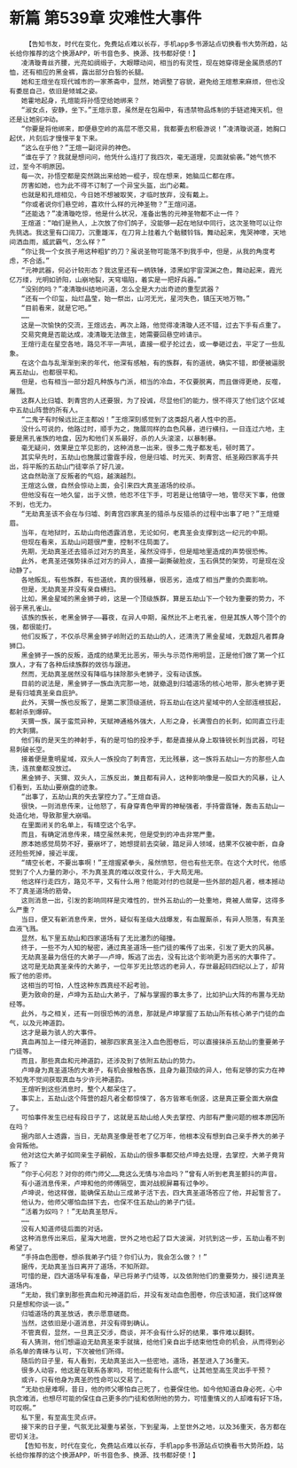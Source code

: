# 新篇 第539章 灾难性大事件
        【告知书友，时代在变化，免费站点难以长存，手机app多书源站点切换看书大势所趋，站长给你推荐的这个换源APP，听书音色多、换源、找书都好使！】
       凌清璇青丝齐腰，光亮如绸缎子，大眼瞟动间，相当的有灵性，现在她穿得是金属质感的T恤，还有相应的黑金裤，露出部分白皙的长腿。
       她和王煊坐在现代城市的一家茶斋中，显然，她调整了容貌，避免给王煊惹来麻烦，但也没有委屈自己，依旧是倾城之姿。
       她霍地起身，孔煊能将孙悟空给她绑来？
       “淑女点，安静，坐下。”王煊示意，虽然是在包厢中，有违禁物品炼制的手链遮掩天机，但还是让她别冲动。
       “你要是将他绑来，即便悬空岭的高层不愿交易，我都要去积极游说！”凌清璇说道，她胸口起伏，片刻后才慢慢平复下来。
       “这么在乎他？”王煊一副诧异的神色。
       “谁在乎了？我就是想问问，他凭什么连打了我四次，毫无道理，见面就偷袭。”她气愤不过，至今不明原因。
       每一次，孙悟空都是突然跳出来给她一棍子，现在想来，她脑瓜仁都在疼。
       厉害如她，也为此不得不订制了一个异宝头盔，出门必戴。
       也就是和孔煊相见，今日她不想被取笑，才临时放弃，没有戴上。
       “你或者说你们悬空岭，喜欢什么样的元神圣物？”王煊问道。
       “还能选？”凌清璇吃惊，他是什么状况，准备出售的元神圣物都不止一件？
       王煊道：“咱们是熟人，上次放了你们鸽子，没能够一起在地狱中同行，这次圣物可以让你先挑选。我这里有口阔刀，沉重雄浑，在刀背上挂着九个骷髅铃铛，舞动起来，鬼哭神嚎，天地间洒血雨，威武霸气，怎么样？”
       “你让我一个女孩子用这种粗犷的刀？虽说圣物可能落不到我手中，但是，从我的角度考虑，不合适。”
       “元神武器，何必计较形态？我这里还有一柄铁锤，漆黑如宇宙深渊之色，舞动起来，霞光亿万缕，光明如骄阳，山崩地裂，天穹塌陷，着实是一把好兵器。”
       “没别的吗？”凌清璇纠结地问道，怎么全是大力出奇迹的重型武器？
       “还有一个印玺，灿烂晶莹，始一祭出，山河无光，星河失色，镇压天地万物。”
       “目前看来，就是它吧。”
       ……
       这是一次愉快的交流，王煊远去，再次上路，他觉得凌清璇人还不错，过去下手有点重了。
       交易究竟是否能达成，凌清璇无法做主，她需要回悬空岭请示。
       王煊行走在星空各地，路见不平一声吼，直接一棍子抡过去，或一拳砸过去，平定了一些乱象。
       在这个血与乱渐渐到来的年代，他深有感触，有的族群，有的道统，确实不错，即便被逼脱离五劫山，也都很平和。
       但是，也有相当一部分超凡种族与门派，相当的冷血，不仅要脱离，而且做得更绝，反噬，屠戮。
       这群人比归墟、刺青宫的人还要狠，为了投诚，尽显他们的能力，恨不得灭了他们这个区域中五劫山阵营的所有人。
       “二鬼子有时候远比正主都凶！”王煊深刻感觉到了这类超凡者人性中的恶。
       没什么可说的，他路过时，顺手为之，施展同样的血色风暴，进行横扫，一日连过六地，主要是黑孔雀族的地盘，因为和他们关系最好，杀的人头滚滚，以暴制暴。
       毫无疑问，效果是立竿见影的，这种消息一出来，很多二鬼子都发毛，顿时蔫了。
       其实早先时，五劫山也施展过雷霆手段，但是归墟、时光天、刺青宫、纸圣殿四家高手共出，将平叛的五劫山门徒宰杀了好几波。
       这自然助涨了反叛者的气焰，越演越烈。
       王煊这么做，自然会惊动上面，会引来四大真圣道场的绞杀。
       但他没有在一地久留，出于义愤，他忍不住下手，可若是让他镇守一地，管尽天下事，他做不到，也无力。
       “无劫真圣该不会在与归墟、刺青宫四家真圣的猎杀与反猎杀的过程中出事了吧？”王煊蹙眉。
       当年，在地狱时，五劫山向他透露消息，无论如何，老真圣会支撑到这一纪元的中期。
       但现在看来，五劫山问题很严重，控制不住局面了。
       先期，无劫真圣还去猎杀过对方的真圣，虽然没得手，但是暗地里造成的声势很恐怖。
       此外，老真圣还强势抹杀过对方的异人，直接一副撕破脸皮，玉石俱焚的架势，可是现在没动静了。
       各地叛乱，有些族群，有些道统，真的很残暴，很恶劣，造成了相当严重的负面影响。
       但是，无劫真圣并没有亲自横扫。
       比如，黑金星域的黑金狮子岭，这是一个顶级族群，算是五劫山下一个较为重要的势力，不弱于黑孔雀山。
       该族的族长，老黑金狮子——暮夜，在异人中期，虽然比不上老孔雀，但是其族人等个顶个的强，都很能打。
       他们反叛了，不仅杀尽黑金狮子岭附近的五劫山的人，还清洗了黑金星域，无数超凡者葬身狮口。
       黑金狮子一族的反叛，造成的结果无比恶劣，带头与示范作用明显，正是他们做了第一个扛旗人，才有了各种后续族群的效彷与跟进。
       然而，无劫真圣居然没有降临与抹除那头老狮子，没有动该族。
       目前的说法是，黑金狮子一族血洗完那一地，就撤退到归墟道场的核心地带，那头老狮子更是有归墟真圣亲自庇护。
       此外，天猬一族也反叛了，是第二家顶级道统，将五劫山在这片星域中的人全部连根拔起，都射杀到爆碎。
       天猬一族，属于蛮荒异种，天赋神通格外强大，人形之身，长满雪白的长刺，如同直立行走的大刺猬。
       他们有的是天生的神射手，有的是可怕的投矛手，都是直接从身上取锋锐长刺当武器，可轻易刺破长空。
       接着便是重明星域，双头人一族投向了刺青宫，无比残暴，这一族将五劫山一方的那些人血洗，连孩童都没放过。
       黑金狮子、天猬、双头人，三族反出，兼且都有异人，这种影响像是一股巨大的风暴，让人们看到，五劫山要崩盘的迹象。
       “出事了，五劫山真的失去掌控力了。”王煊自语。
       很快，一则消息传来，让他怒了，有身穿青色甲胃的神秘强者，手持雷霆锤，轰击五劫山一处造化地，导致那里大崩塌。
       在里面闭关的名单上，有晴空这个名字。
       而且，有确定消息传来，晴空虽然未死，但是受到的冲击非常严重。
       原本她感觉局势不好，要崩坏了，她想提前去突破，踏足异人领域，结果不仅被中断，自身还险些死掉，接近半废。
       “晴空长老，不要出事啊！”王煊握紧拳头，虽然愤怒，但也有些无奈。在这个大时代，他感觉到了个人力量的渺小，不为真圣真的难以改变什么，于大局无用。
       他这样行走四方，路见不平，又有什么用？他能对付的也就是一些外部的超凡者，根本撼动不了真圣道场的筋骨。
       这则消息一出，引发的影响同样是灾难性的，世外五劫山的一处重地，竟被人凿穿，这得多么严重？
       当日，便又有新消息传来，世外，疑似有圣级大战爆发，有血腥厮杀，有异人殒落，有真圣血液飞溅。
       显然，私下里五劫山和四家道场有了无比激烈的碰撞。
       终于，一些不为人知的秘密，通过真圣道场一些门徒的嘴传了出来，引发了更大的风暴。
       无劫真圣最为信任的大弟子——卢坤，叛逃了出去，没有比这个影响更为恶劣的大事件了。
       这可是无劫真圣亲传的大弟子，一位年岁无比悠远的老异人，存世最起码四纪以上了，却背叛了他的恩师。
       这相当的可怕，人性这种东西真经不起考验。
       更为致命的是，卢坤为五劫山大弟子，了解与掌握的事太多了，比如护山大阵的布置与无劫经等。
       此外，与之相关，还有一则很恐怖的消息，那就是卢坤掌握了五劫山所有核心弟子门徒的血气，以及元神道韵。
       这才是最为骇人的大事件。
       真血再加上一缕元神道韵，被那四家真圣注入血色图卷后，可以直接抹杀五劫山的重要弟子门徒等。
       而且，那些真血和元神道韵，还涉及到了依附五劫山的势力。
       卢坤身为真圣道场的大弟子，有机会接触各族，且身为最顶级的异人，他有足够的实力在神不知鬼不觉间获取真血与少许元神道韵。
       王煊听到这些消息时，整个人都呆住了。
       事实上，五劫山这个阵营的超凡者全都惊悚了，各方皆寒毛倒竖，这是真正要全面大崩盘了。
       可怕事件发生已经有段日子了，这就是五劫山给人失去掌控、内部有严重问题的根本原因所在吗？
       据内部人士透露，当日，无劫真圣像是苍老了亿万年，他根本没有想到自己亲手养大的弟子会背叛他。
       他对这位大弟子如同亲生子嗣般，五劫山的很多事都交给卢坤去处理，去掌控，大弟子竟背叛了？
       “你于心何忍？对你的师门师父……竟这么无情与冷血吗？”曾有人听到老真圣颤抖的声音。
       有小道消息传来，卢坤和他的师傅隔空，面对战舰屏幕有过争吵。
       卢坤说，他这样做，能确保五劫山三成弟子活下去，四大真圣道场答应了他，并起誓言了。
       他认为，他师父哪怕血拼下去，也保不住五劫山的弟子门徒。
       “活着为奴吗？！”无劫真圣怒斥。
       ……
       没有人知道师徒后面的对话。
       这种消息传出来后，星海大地震，世外之地也起了巨大波澜，对抗到这一步，五劫山看不到希望了。
       “手持血色图卷，想杀我弟子门徒？你们认为，我会怎么做？！”
       据传，无劫真圣当日离开了道场，不知所踪。
       可惜的是，四大道场早有准备，早已将弟子门徒等，以及依附他们的重要势力，接引进真圣道场内。
       “无劫，我们拿到那些真血和元神道韵后，并没有发动血色图卷，你应该知道，我们这样做只是想和你谈一谈。”
       归墟道场的真圣放话，表示愿意磋商。
       当然，这依旧是小道消息，并没有得到确认。
       不管真假，显然，一旦真正交涉，商谈，并不会有什么好的结果，事件难以翻转。
       有人猜测，他们想逼迫无劫真圣束手就擒，给他们亲自出手结束他性命的机会，从而得到必杀名单的青睐与认可，下次被他们所得。
       随后的日子里，有人看到，无劫真圣出入一些密地，道场，甚至进入了36重天。
       很多人动容，他这是在联系各家吗，可他还能有什么底气，让其他至高生灵出手干预？
       或许，只有他身为真圣的性命可以交易了。
       “无劫也是难啊，昔日，他的师父哪怕自己死了，也要保住他。如今他知道自身必死，心中执念难消，也想尽可能的保住自己更多的门徒和依附他的势力，可惜重情义的人却难有好下场，可叹啊。”
       私下里，有至高生灵点评。
       接下来的日子里，气氛无比凝重与紧张，下到星海，上至世外之地，以及36重天，各方都在密切关注。
       【告知书友，时代在变化，免费站点难以长存，手机app多书源站点切换看书大势所趋，站长给你推荐的这个换源APP，听书音色多、换源、找书都好使！】